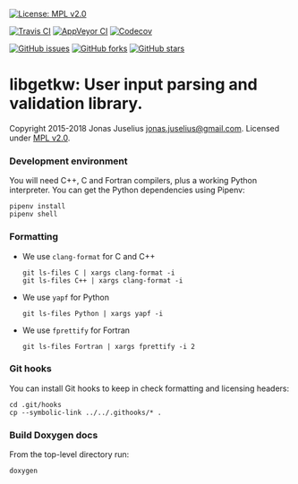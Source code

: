 [![License: MPL v2.0](https://img.shields.io/github/license/dev-cafe/libgetkw.svg?style=for-the-badge)](https://github.com/dev-cafe/libgetkw/blob/master/LICENSE)

[![Travis CI](https://img.shields.io/travis/dev-cafe/libgetkw.svg?style=for-the-badge)](https://travis-ci.org/dev-cafe/libgetkw)
[![AppVeyor CI](https://img.shields.io/appveyor/ci/dev-cafe/libgetkw.svg?style=for-the-badge)](https://ci.appveyor.com/project/bast/libgetkw)
[![Codecov](https://img.shields.io/codecov/c/github/dev-cafe/libgetkw.svg?style=for-the-badge)](https://codecov.io/gh/dev-cafe/libgetkw)

[![GitHub issues](https://img.shields.io/github/issues/dev-cafe/libgetkw.svg?style=for-the-badge)](https://github.com/dev-cafe/libgetkw/issues)
[![GitHub forks](https://img.shields.io/github/forks/dev-cafe/libgetkw.svg?style=for-the-badge)](https://github.com/dev-cafe/libgetkw/network)
[![GitHub stars](https://img.shields.io/github/stars/dev-cafe/libgetkw.svg?style=for-the-badge)](https://github.com/dev-cafe/libgetkw/stargazers)

# libgetkw: User input parsing and validation library.

Copyright 2015-2018 Jonas Juselius <jonas.juselius@gmail.com>.
Licensed under [MPL v2.0](LICENSE).

### Development environment

You will need C++, C and Fortran compilers, plus a working Python interpreter.
You can get the Python dependencies using Pipenv:
```
pipenv install
pipenv shell
```

### Formatting

- We use `clang-format` for C and C++
  ```
  git ls-files C | xargs clang-format -i
  git ls-files C++ | xargs clang-format -i
  ```
- We use `yapf` for Python
  ```
  git ls-files Python | xargs yapf -i
  ```
- We use `fprettify` for Fortran
  ```
  git ls-files Fortran | xargs fprettify -i 2
  ```

### Git hooks

You can install Git hooks to keep in check formatting and licensing headers:

```
cd .git/hooks
cp --symbolic-link ../../.githooks/* .
```

### Build Doxygen docs

From the top-level directory run:
```
doxygen
```
